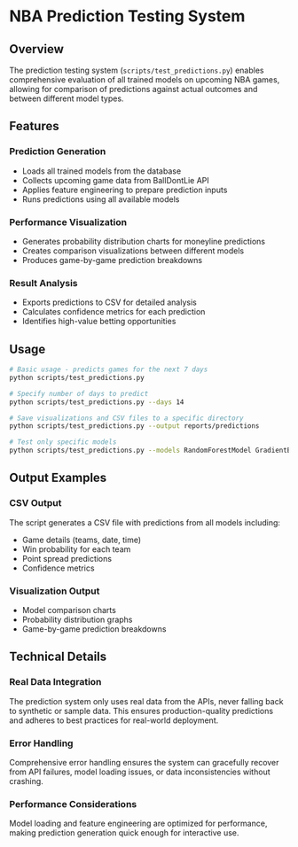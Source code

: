 # NBA Prediction Testing System

## Overview

The prediction testing system (`scripts/test_predictions.py`) enables comprehensive evaluation of all trained models on upcoming NBA games, allowing for comparison of predictions against actual outcomes and between different model types.

## Features

### Prediction Generation
- Loads all trained models from the database
- Collects upcoming game data from BallDontLie API
- Applies feature engineering to prepare prediction inputs
- Runs predictions using all available models

### Performance Visualization
- Generates probability distribution charts for moneyline predictions
- Creates comparison visualizations between different models
- Produces game-by-game prediction breakdowns

### Result Analysis
- Exports predictions to CSV for detailed analysis
- Calculates confidence metrics for each prediction
- Identifies high-value betting opportunities

## Usage

```bash
# Basic usage - predicts games for the next 7 days
python scripts/test_predictions.py

# Specify number of days to predict
python scripts/test_predictions.py --days 14

# Save visualizations and CSV files to a specific directory
python scripts/test_predictions.py --output reports/predictions

# Test only specific models
python scripts/test_predictions.py --models RandomForestModel GradientBoostingModel
```

## Output Examples

### CSV Output
The script generates a CSV file with predictions from all models including:
- Game details (teams, date, time)
- Win probability for each team
- Point spread predictions
- Confidence metrics

### Visualization Output
- Model comparison charts
- Probability distribution graphs
- Game-by-game prediction breakdowns

## Technical Details

### Real Data Integration
The prediction system only uses real data from the APIs, never falling back to synthetic or sample data. This ensures production-quality predictions and adheres to best practices for real-world deployment.

### Error Handling
Comprehensive error handling ensures the system can gracefully recover from API failures, model loading issues, or data inconsistencies without crashing.

### Performance Considerations
Model loading and feature engineering are optimized for performance, making prediction generation quick enough for interactive use.
